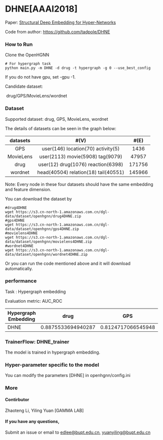 # DHNE[AAAI2018]

Paper: [Structural Deep Embedding for Hyper-Networks](https://arxiv.org/abs/1711.10146)

Code from author: https://github.com/tadpole/DHNE

### How to Run

Clone the OpenHGNN

```
# For hypergraph task
python main.py -m DHNE -d drug -t hypergraph -g 0 --use_best_config
```

If you do not have gpu, set -gpu -1.

Candidate dataset: 

​	drug/GPS/MovieLens/wordnet

### Dataset

Supported dataset: drug, GPS, MovieLens, wordnet

The details of datasets can be seen in the graph below:

| datasets  |                 #(V)                 |  #(E)  |
| :-------: | :----------------------------------: | :----: |
|    GPS    |  user(146) location(70) activity(5)  |  1436  |
| MovieLens |   user(2113) movie(5908) tag(9079)   | 47957  |
|   drug    |  user(12) drug(1076) reaction(6398)  | 171756 |
|  wordnet  | head(40504) relation(18) tail(40551) | 145966 |

Note: Every node in these four datasets should have the same embedding and feature dimension.

You can download the dataset by

```
#drug4DHNE
wget https://s3.cn-north-1.amazonaws.com.cn/dgl-data/dataset/openhgnn/drug4DHNE.zip
#gps4DHNE
wget https://s3.cn-north-1.amazonaws.com.cn/dgl-data/dataset/openhgnn/gps4DHNE.zip
#movielens4DHNE
wget https://s3.cn-north-1.amazonaws.com.cn/dgl-data/dataset/openhgnn/movielens4DHNE.zip
#wordnet4DHNE
wget https://s3.cn-north-1.amazonaws.com.cn/dgl-data/dataset/openhgnn/wordnet4DHNE.zip

```

Or you can run the code mentioned above and it will download automatically.

### performance

Task : Hypergraph embedding

Evaluation metric: AUC_ROC

| Hypergraph Embedding | drug               | GPS                | MovieLens          | wordnet           |
| -------------------- | ------------------ | ------------------ | ------------------ | ----------------- |
| DHNE                 | 0.8875533694940287 | 0.8124717066545948 | 0.7212837083686715 | 0.684985935830281 |

### TrainerFlow: DHNE_trainer

The model is  trained in hypergraph embedding.

### Hyper-parameter specific to the model

You can modify the parameters [DHNE] in openhgnn/config.ini

### More

#### Contirbutor

Zhaoteng Li, Yiling Yuan [GAMMA LAB]

#### If you have any questions,

Submit an issue or email to edlee@bupt.edu.cn, yuanyiling@bupt.edu.cn

